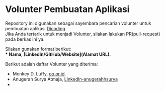 # Volunter Pembuatan Aplikasi
Repository ini digunakan sebagai sayembara pencarian volunter untuk pembuatan aplikasi [Dicoding](www.dicoding.com).<br>
Jika Anda tertarik untuk menjadi Volunter, silakan lakukan PR(pull-request) pada berkas ini ya.<br>

Silakan gunakan format berikut:<br>
**\* Nama, [LinkedIn/GitHub/Website](Alamat URL).**  

Berikut adalah daftar Volunter yang diterima:
* Monkey D. Luffy, [oo.or.id](https://oo.or.id).
* Anugerah Surya Atmaja, [LinkedIn-anugerahhsurya](https://www.linkedin.com/in/anugerah-surya-atmaja-22356a349/)
* 
